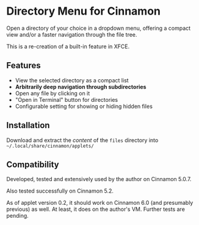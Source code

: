 # Directory Menu for Cinnamon

Open a directory of your choice in a dropdown menu, offering a compact view and/or a faster navigation through the file tree.

This is a re-creation of a built-in feature in XFCE.

## Features

* View the selected directory as a compact list
* **Arbitrarily deep navigation through subdirectories**
* Open any file by clicking on it
* "Open in Terminal" button for directories
* Configurable setting for showing or hiding hidden files

## Installation

Download and extract the *content* of the `files` directory into `~/.local/share/cinnamon/applets/`

## Compatibility

Developed, tested and extensively used by the author on Cinnamon 5.0.7.

Also tested successfully on Cinnamon 5.2.

As of applet version 0.2, it should work on Cinnamon 6.0 (and presumably previous) as well.
At least, it does on the author's VM. Further tests are pending.
